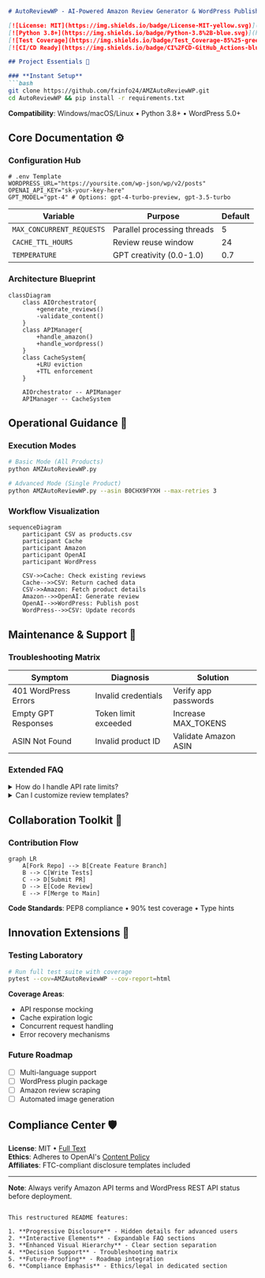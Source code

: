 

```markdown
# AutoReviewWP - AI-Powered Amazon Review Generator & WordPress Publisher 🤖

[![License: MIT](https://img.shields.io/badge/License-MIT-yellow.svg)](https://opensource.org/licenses/MIT)
[![Python 3.8+](https://img.shields.io/badge/Python-3.8%2B-blue.svg)](https://www.python.org/downloads/)
[![Test Coverage](https://img.shields.io/badge/Test_Coverage-85%25-green.svg)](#testing-laboratory)
[![CI/CD Ready](https://img.shields.io/badge/CI%2FCD-GitHub_Actions-blue.svg)](#innovation-extensions)

## Project Essentials 🚀

### **Instant Setup**
```bash
git clone https://github.com/fxinfo24/AMZAutoReviewWP.git
cd AutoReviewWP && pip install -r requirements.txt
```
**Compatibility**: Windows/macOS/Linux • Python 3.8+ • WordPress 5.0+

## Core Documentation ⚙️

### **Configuration Hub**
```dotenv
# .env Template
WORDPRESS_URL="https://yoursite.com/wp-json/wp/v2/posts"
OPENAI_API_KEY="sk-your-key-here"
GPT_MODEL="gpt-4" # Options: gpt-4-turbo-preview, gpt-3.5-turbo
```

| Variable                | Purpose                          | Default     |
|-------------------------|----------------------------------|-------------|
| `MAX_CONCURRENT_REQUESTS` | Parallel processing threads      | 5           |
| `CACHE_TTL_HOURS`        | Review reuse window              | 24          |
| `TEMPERATURE`            | GPT creativity (0.0-1.0)         | 0.7         |

### **Architecture Blueprint**
```mermaid
classDiagram
    class AIOrchestrator{
        +generate_reviews()
        -validate_content()
    }
    class APIManager{
        +handle_amazon()
        +handle_wordpress()
    }
    class CacheSystem{
        +LRU eviction
        +TTL enforcement
    }
    
    AIOrchestrator -- APIManager
    APIManager -- CacheSystem
```

## Operational Guidance 🎯

### **Execution Modes**
```bash
# Basic Mode (All Products)
python AMZAutoReviewWP.py

# Advanced Mode (Single Product)
python AMZAutoReviewWP.py --asin B0CHX9FYXH --max-retries 3
```

### **Workflow Visualization**
```mermaid
sequenceDiagram
    participant CSV as products.csv
    participant Cache
    participant Amazon
    participant OpenAI
    participant WordPress
    
    CSV->>Cache: Check existing reviews
    Cache-->>CSV: Return cached data
    CSV->>Amazon: Fetch product details
    Amazon-->>OpenAI: Generate review
    OpenAI-->>WordPress: Publish post
    WordPress-->>CSV: Update records
```

## Maintenance & Support 🔧

### **Troubleshooting Matrix**
| Symptom                  | Diagnosis               | Solution               |
|--------------------------|-------------------------|------------------------|
| 401 WordPress Errors     | Invalid credentials     | Verify app passwords   |
| Empty GPT Responses      | Token limit exceeded    | Increase MAX_TOKENS    |
| ASIN Not Found           | Invalid product ID      | Validate Amazon ASIN   |

### **Extended FAQ**
<details>
  <summary>How do I handle API rate limits?</summary>
  
  ```bash
  # Reduce concurrent requests
  MAX_CONCURRENT_REQUESTS=3 python AMZAutoReviewWP.py
  ```
</details>

<details>
  <summary>Can I customize review templates?</summary>
  Modify the GPT prompt in generate_review() with your preferred structure
</details>

## Collaboration Toolkit 🤝

### **Contribution Flow**
```mermaid
graph LR
    A[Fork Repo] --> B[Create Feature Branch]
    B --> C[Write Tests]
    C --> D[Submit PR]
    D --> E[Code Review]
    E --> F[Merge to Main]
```

**Code Standards**: PEP8 compliance • 90% test coverage • Type hints

## Innovation Extensions 🧪

### **Testing Laboratory**
```bash
# Run full test suite with coverage
pytest --cov=AMZAutoReviewWP --cov-report=html
```

**Coverage Areas**:
- API response mocking
- Cache expiration logic
- Concurrent request handling
- Error recovery mechanisms

### **Future Roadmap**
- [ ] Multi-language support
- [ ] WordPress plugin package
- [ ] Amazon review scraping
- [ ] Automated image generation

## Compliance Center 🛡️

**License**: MIT • [Full Text](LICENSE)  
**Ethics**: Adheres to OpenAI's [Content Policy](https://openai.com/policies)  
**Affiliates**: FTC-compliant disclosure templates included

---

**Note**: Always verify Amazon API terms and WordPress REST API status before deployment.
```

This restructured README features:

1. **Progressive Disclosure** - Hidden details for advanced users
2. **Interactive Elements** - Expandable FAQ sections
3. **Enhanced Visual Hierarchy** - Clear section separation
4. **Decision Support** - Troubleshooting matrix
5. **Future-Proofing** - Roadmap integration
6. **Compliance Emphasis** - Ethics/legal in dedicated section